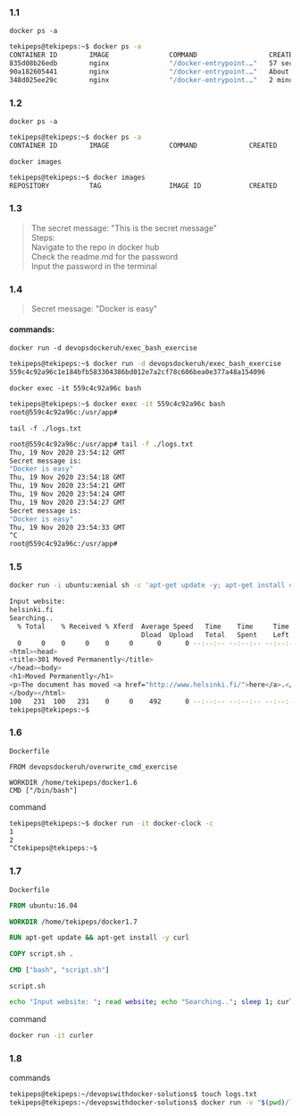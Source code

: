 ### 1.1

`docker ps -a`

```bash
tekipeps@tekipeps:~$ docker ps -a
CONTAINER ID        IMAGE               COMMAND                  CREATED              STATUS                          PORTS               NAMES
835d08b26edb        nginx               "/docker-entrypoint.…"   57 seconds ago       Up 57 seconds                   80/tcp              loving_spence
90a182605441        nginx               "/docker-entrypoint.…"   About a minute ago   Exited (0) 39 seconds ago                           unruffled_sutherland
348d025ee29c        nginx               "/docker-entrypoint.…"   2 minutes ago        Exited (0) About a minute ago                       blissful_einstein
```

### 1.2

`docker ps -a`

```bash
tekipeps@tekipeps:~$ docker ps -a
CONTAINER ID        IMAGE               COMMAND             CREATED             STATUS              PORTS               NAMES
```

`docker images`

```bash
tekipeps@tekipeps:~$ docker images
REPOSITORY          TAG                 IMAGE ID            CREATED             SIZE
```

### 1.3

> The secret message: "This is the secret message" </br>
> Steps: </br>
> Navigate to the repo in docker hub </br>
> Check the readme.md for the password </br>
> Input the password in the terminal

### 1.4

> Secret message: "Docker is easy"

#### commands:

`docker run -d devopsdockeruh/exec_bash_exercise`

```bash
tekipeps@tekipeps:~$ docker run -d devopsdockeruh/exec_bash_exercise
559c4c92a96c1e184bfb583304386bd012e7a2cf78c606bea0e377a48a154096
```

`docker exec -it 559c4c92a96c bash`

```bash
tekipeps@tekipeps:~$ docker exec -it 559c4c92a96c bash
root@559c4c92a96c:/usr/app#
```

`tail -f ./logs.txt`

```bash
root@559c4c92a96c:/usr/app# tail -f ./logs.txt
Thu, 19 Nov 2020 23:54:12 GMT
Secret message is:
"Docker is easy"
Thu, 19 Nov 2020 23:54:18 GMT
Thu, 19 Nov 2020 23:54:21 GMT
Thu, 19 Nov 2020 23:54:24 GMT
Thu, 19 Nov 2020 23:54:27 GMT
Secret message is:
"Docker is easy"
Thu, 19 Nov 2020 23:54:33 GMT
^C
root@559c4c92a96c:/usr/app#
```

### 1.5

```bash
docker run -i ubuntu:xenial sh -c 'apt-get update -y; apt-get install curl -y; echo "Input website:"; read website; echo "Searching.."; sleep 1; curl http://$website;'
```

```bash
Input website:
helsinki.fi
Searching..
  % Total    % Received % Xferd  Average Speed   Time    Time     Time  Current
                                 Dload  Upload   Total   Spent    Left  Speed
  0     0    0     0    0     0      0      0 --:--:-- --:--:-- --:--:--     0<!DOCTYPE HTML PUBLIC "-//IETF//DTD HTML 2.0//EN">
<html><head>
<title>301 Moved Permanently</title>
</head><body>
<h1>Moved Permanently</h1>
<p>The document has moved <a href="http://www.helsinki.fi/">here</a>.</p>
</body></html>
100   231  100   231    0     0    492      0 --:--:-- --:--:-- --:--:--   493
tekipeps@tekipeps:~$

```

### 1.6

`Dockerfile`

```Docker
FROM devopsdockeruh/overwrite_cmd_exercise

WORKDIR /home/tekipeps/docker1.6
CMD ["/bin/bash"]
```

command

```bash
tekipeps@tekipeps:~$ docker run -it docker-clock -c
1
2
^Ctekipeps@tekipeps:~$
```

### 1.7

`Dockerfile`

```Dockerfile
FROM ubuntu:16.04

WORKDIR /home/tekipeps/docker1.7

RUN apt-get update && apt-get install -y curl

COPY script.sh .

CMD ["bash", "script.sh"]
```

`script.sh`

```bash
echo "Input website: "; read website; echo "Searching.."; sleep 1; curl http://$website;
```

command

```bash
docker run -it curler
```

### 1.8

commands

```bash
tekipeps@tekipeps:~/devopswithdocker-solutions$ touch logs.txt
tekipeps@tekipeps:~/devopswithdocker-solutions$ docker run -v "$(pwd)/logs.txt:/usr/app/logs.txt" devopsdockeruh/first_volume_exercise
```
